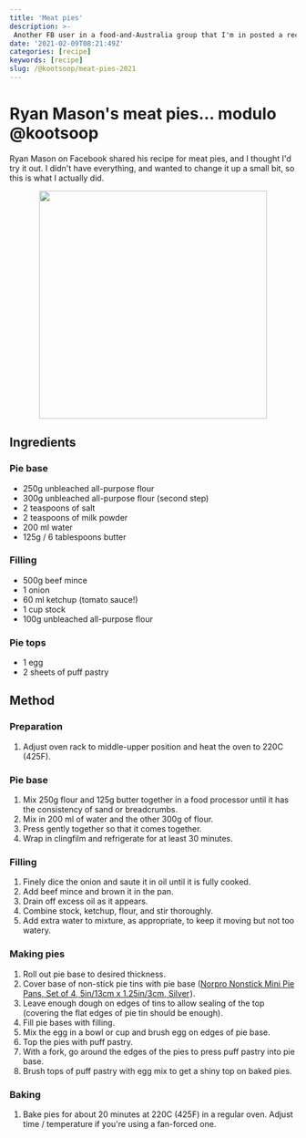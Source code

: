 ```yaml
---
title: 'Meat pies'
description: >-
 Another FB user in a food-and-Australia group that I'm in posted a recipe for meat pies that I thought I'd try. This is it, with some modifications for what I did.
date: '2021-02-09T08:21:49Z'
categories: [recipe]
keywords: [recipe]
slug: /@kootsoop/meat-pies-2021
---
```


# Ryan Mason's meat pies... modulo @kootsoop

Ryan Mason on Facebook shared his recipe for meat pies, and I thought I'd try it out.  I didn't have everything, and wanted to change it up a small bit, so this is what I actually did.

<p align="center">
<img src="https://kootsoop.github.io/images/meat_pie.jpg" height="400" width="400" >
</p>

## Ingredients

### Pie base

 * 250g unbleached all-purpose flour
 * 300g unbleached all-purpose flour (second step)
 * 2 teaspoons of salt
 * 2 teaspoons of milk powder
 * 200 ml water
 * 125g / 6 tablespoons butter
 
### Filling

 * 500g beef mince
 * 1 onion
 * 60 ml ketchup (tomato sauce!)
 * 1 cup stock
 * 100g unbleached all-purpose flour

### Pie tops

* 1 egg
* 2 sheets of puff pastry

## Method
### Preparation
1. Adjust oven rack to middle-upper position and heat the oven to 220C (425F).

### Pie base

1. Mix 250g flour and 125g butter together in a food processor until it has the consistency of sand or breadcrumbs.
1. Mix in 200 ml of water and the other 300g of flour.
1. Press gently together so that it comes together.
1. Wrap in clingfilm and refrigerate for at least 30 minutes.

### Filling

1. Finely dice the onion and saute it in oil until it is fully cooked.
1. Add beef mince and brown it in the pan.
1. Drain off excess oil as it appears.
1. Combine stock, ketchup, flour, and stir thoroughly.
1. Add extra water to mixture, as appropriate, to keep it moving but not too watery.

### Making pies

1. Roll out pie base to desired thickness.
1. Cover base of non-stick pie tins with pie base (<a target="_blank" href="https://www.amazon.com/gp/product/B000F7A5PS/ref=as_li_tl?ie=UTF8&camp=1789&creative=9325&creativeASIN=B000F7A5PS&linkCode=as2&tag=kootsoop-20&linkId=3e1cbcf1d4c4f38261a384744c6b6159">Norpro Nonstick Mini Pie Pans, Set of 4, 5in/13cm x 1.25in/3cm, Silver</a><img src="//ir-na.amazon-adsystem.com/e/ir?t=kootsoop-20&l=am2&o=1&a=B000F7A5PS" width="1" height="1" border="0" alt="" style="border:none !important; margin:0px !important;" />).
1. Leave enough dough on edges of tins to allow sealing of the top (covering the flat edges of pie tin should be enough).
1. Fill pie bases with filling.
1. Mix the egg in a bowl or cup and brush egg on edges of pie base.
1. Top the pies with puff pastry.
1. With a fork, go around the edges of the pies to press puff pastry into pie base.
1. Brush tops of puff pastry with egg mix to get a shiny top on baked pies.

### Baking

1. Bake pies for about 20 minutes at 220C (425F) in a regular oven. Adjust time / temperature if you're using a fan-forced one.






